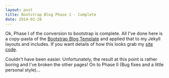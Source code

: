 ```yaml
---
layout: post
title: Bootstrap Blog Phase 1 - Complete
date: 2014-02-28
---
```


Ok, Phase I of the conversion to bootstrap is complete.  All I've done here is a copy-pasta of the [Bootstrap Blog Template](http://getbootstrap.com/examples/blog/) and applied that to my Jekyll layouts and includes.  If you want details of how this looks grab my [site code](http://github.com/rtalbot/rtalbot.github.io).

Couldn't have been easier.  Unfortunately, the result at this point is rather boring and I've broken the other pages!  On to Phase II (Bug fixes and a little personal style)...
